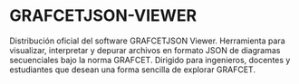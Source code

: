 # GRAFCETJSON-VIEWER
Distribución oficial del software GRAFCETJSON Viewer. Herramienta para visualizar, interpretar y depurar archivos en formato JSON de diagramas secuenciales bajo la norma GRAFCET. Dirigido para ingenieros, docentes y estudiantes que desean una forma sencilla de explorar GRAFCET.
